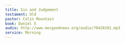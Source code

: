 ```yaml
---
title: Sin and Judgement
testament: Old
pastor: Colin Mountain
book: Daniel 5
audio: http://www.mecgoodnews.org/audio/70420191.mp3
service: Morning
---
```

